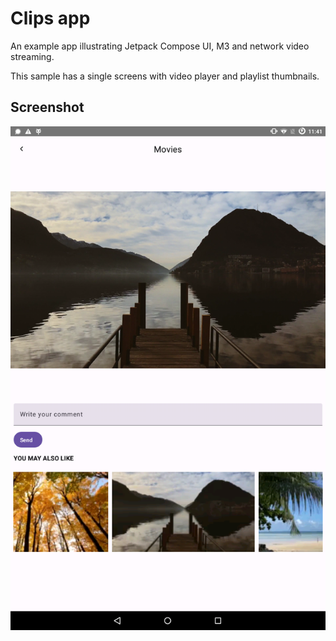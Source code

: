 # Clips app
An example app illustrating Jetpack Compose UI, M3 and network video streaming.

This sample has a single screens with video player and playlist thumbnails.

## Screenshot

<img src="screenshots/ClipsList.png"/>